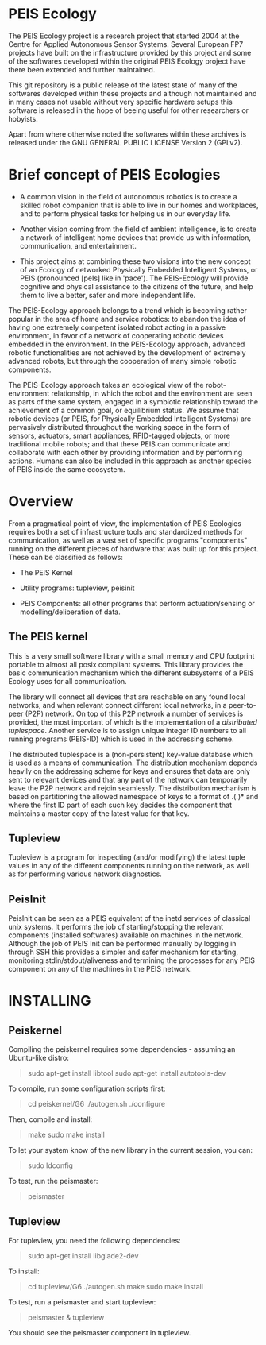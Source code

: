 PEIS Ecology
============

The PEIS Ecology project is a research project that started 2004 at
the Centre for Applied Autonomous Sensor Systems. Several European FP7
projects have built on the infrastructure provided by this project and
some of the softwares developed within the original PEIS Ecology
project have there been extended and further maintained.

This git repository is a public release of the latest state of many of
the softwares developed within these projects and although not
maintained and in many cases not usable without very specific hardware
setups this software is released in the hope of beeing useful for
other researchers or hobyists.

Apart from where otherwise noted the softwares within these archives
is released under the GNU GENERAL PUBLIC LICENSE Version 2 (GPLv2). 

Brief concept of PEIS Ecologies
===============================

 - A common vision in the field of autonomous robotics is to create a
   skilled robot companion that is able to live in our homes and
   workplaces, and to perform physical tasks for helping us in our
   everyday life.

 - Another vision coming from the field of ambient intelligence, is to
   create a network of intelligent home devices that provide us with
   information, communication, and entertainment.

 - This project aims at combining these two visions into the new
   concept of an Ecology of networked Physically Embedded Intelligent
   Systems, or PEIS (pronounced [peIs] like in 'pace'). The
   PEIS-Ecology will provide cognitive and physical assistance to the
   citizens of the future, and help them to live a better, safer and
   more independent life.

The PEIS-Ecology approach belongs to a trend which is becoming rather
popular in the area of home and service robotics: to abandon the idea
of having one extremely competent isolated robot acting in a passive
environment, in favor of a network of cooperating robotic devices
embedded in the environment. In the PEIS-Ecology approach, advanced
robotic functionalities are not achieved by the development of
extremely advanced robots, but through the cooperation of many simple
robotic components.

The PEIS-Ecology approach takes an ecological view of the
robot-environment relationship, in which the robot and the environment
are seen as parts of the same system, engaged in a symbiotic
relationship toward the achievement of a common goal, or equilibrium
status. We assume that robotic devices (or PEIS, for Physically
Embedded Intelligent Systems)  are pervasively distributed throughout
the working space in the form of sensors, actuators, smart appliances,
RFID-tagged objects, or more traditional mobile robots; and that these
PEIS can communicate and collaborate with each other by providing
information and by performing actions. Humans can also be included in
this approach as another species of PEIS inside the same ecosystem.

Overview
========

From a pragmatical point of view, the implementation of PEIS Ecologies
requires both a set of infrastructure tools and standardized methods
for communication, as well as a vast set of specific programs
"components" running on the different pieces of hardware that was
built up for this project. These can be classified as follows:

 - The PEIS Kernel

 - Utility programs: tupleview, peisinit

 - PEIS Components: all other programs that perform actuation/sensing
   or modelling/deliberation of data.

The PEIS kernel
---------------

This is a very small software library with a small memory and CPU
footprint portable to almost all posix compliant systems. This library
provides the basic communication mechanism which the different
subsystems of a PEIS Ecology uses for all communication.

The library will connect all devices that are reachable on any found
local networks, and when relevant connect different local networks, in
a peer-to-peer (P2P) network. On top of this P2P network a number of
services is provided, the most important of which is the
implementation of a _distributed tuplespace_. Another service is to
assign unique integer ID numbers to all running programs (PEIS-ID)
which is used in the addressing scheme.

The distributed tuplespace is a (non-persistent) key-value database
which is used as a means of communication. The distribution mechanism
depends heavily on the addressing scheme for keys and ensures that
data are only sent to relevant devices and that any part of the
network can temporarily leave the P2P network and rejoin
seamlessly. The distribution mechanism is based on partitioning the
allowed namespace of keys to a format of <ID>.<string>(.<string>)* and
where the first ID part of each such key decides the component that
maintains a master copy of the latest value for that key.

Tupleview
---------

Tupleview is a program for inspecting (and/or modifying) the latest
tuple values in any of the different components running on the
network, as well as for performing various network diagnostics.

PeisInit
--------

PeisInit can be seen as a PEIS equivalent of the inetd services of
classical unix systems. It performs the job of starting/stopping the
relevant components (installed softwares) available on machines in the
network. Although the job of PEIS Init can be performed manually by
logging in through SSH this provides a simpler and safer mechanism for
starting, monitoring stdin/stdout/aliveness and termining the
processes for any PEIS component on any of the machines in the PEIS
network.


INSTALLING
==========

Peiskernel
----------

Compiling the peiskernel requires some dependencies - assuming an
Ubuntu-like distro:

> sudo apt-get install libtool
> sudo apt-get install autotools-dev

To compile, run some configuration scripts first:

> cd peiskernel/G6
> ./autogen.sh
> ./configure

Then, compile and install:

> make
> sudo make install

To let your system know of the new library in the current session, you
can:

> sudo ldconfig

To test, run the peismaster:

> peismaster


Tupleview
---------

For tupleview, you need the following dependencies:

> sudo apt-get install libglade2-dev

To install:

> cd tupleview/G6
> ./autogen.sh
> make
> sudo make install

To test, run a peismaster and start tupleview:

> peismaster & tupleview

You should see the peismaster component in tupleview.

